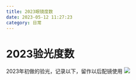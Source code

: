 ```yaml
---
title: 2023眼镜度数
date: 2023-05-12 11:27:23
category: 日常
---
```


# 2023验光度数
2023年初做的验光，记录以下，留作以后配镜使用
![](2023glasses.jpg)